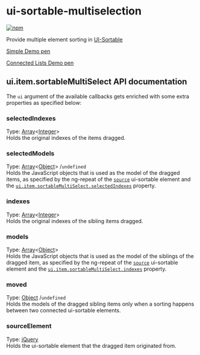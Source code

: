 ui-sortable-multiselection
==========================
[![npm](https://img.shields.io/npm/dm/angular-ui-sortable-multiselection.svg)](https://www.npmjs.com/package/angular-ui-sortable-multiselection)  

Provide multiple element sorting in [UI-Sortable](https://github.com/angular-ui/ui-sortable)

[Simple Demo pen](http://codepen.io/thgreasi/pen/mJAcL)

[Connected Lists Demo pen](http://codepen.io/thgreasi/pen/FJrxo)

## ui.item.sortableMultiSelect API documentation

The `ui` argument of the available callbacks gets enriched with some extra properties as specified below:


### selectedIndexes
Type: [Array](http://api.jquery.com/Types/#Array)<[Integer](http://api.jquery.com/Types/#Integer)>  
Holds the original indexes of the items dragged.

### selectedModels
Type: [Array](http://api.jquery.com/Types/#Array)<[Object](http://api.jquery.com/Types/#Object)> /`undefined`  
Holds the JavaScript objects that is used as the model of the dragged items, as specified by the ng-repeat of the [`source`](#source) ui-sortable element and the [`ui.item.sortableMultiSelect.selectedIndexes`](#selectedindexes) property.



### indexes
Type: [Array](http://api.jquery.com/Types/#Array)<[Integer](http://api.jquery.com/Types/#Integer)>  
Holds the original indexes of the sibling items dragged.

### models
Type: [Array](http://api.jquery.com/Types/#Array)<[Object](http://api.jquery.com/Types/#Object)>  
Holds the JavaScript objects that is used as the model of the siblings of the dragged item, as specified by the ng-repeat of the [`source`](#source) ui-sortable element and the [`ui.item.sortableMultiSelect.indexes`](#indexes) property.

### moved
Type: [Object](http://api.jquery.com/Types/#Object) /`undefined`  
Holds the models of the dragged sibling items only when a sorting happens between two connected ui-sortable elements.

### sourceElement
Type: [jQuery](http://api.jquery.com/Types/#jQuery)  
Holds the ui-sortable element that the dragged item originated from.
